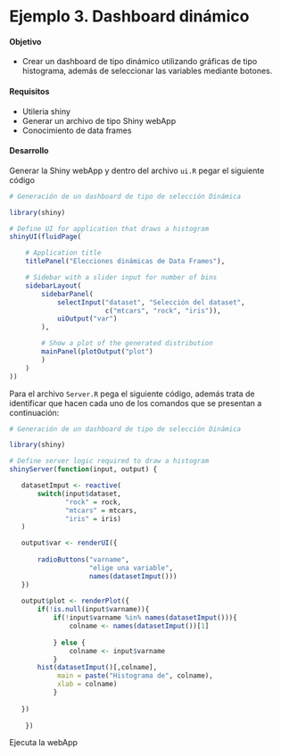 # Ejemplo 3. Dashboard dinámico

#### Objetivo
- Crear un dashboard de tipo dinámico utilizando gráficas de tipo histograma, además de seleccionar las variables mediante botones.

#### Requisitos
- Utileria shiny
- Generar un archivo de tipo Shiny webApp
- Conocimiento de data frames

#### Desarrollo

Generar la Shiny webApp y dentro del archivo `ui.R` pegar el siguiente código

```R
# Generación de un dashboard de tipo de selección Dinámica

library(shiny)

# Define UI for application that draws a histogram
shinyUI(fluidPage(

    # Application title
    titlePanel("Elecciones dinámicas de Data Frames"),

    # Sidebar with a slider input for number of bins
    sidebarLayout(
        sidebarPanel(
            selectInput("dataset", "Selección del dataset", 
                        c("mtcars", "rock", "iris")), 
            uiOutput("var")
        ),

        # Show a plot of the generated distribution
        mainPanel(plotOutput("plot")
        )
    )
))
```

Para el archivo `Server.R` pega el siguiente código, además trata de identificar que hacen cada uno de los comandos que se presentan a continuación:

```R 
# Generación de un dashboard de tipo de selección Dinámica

library(shiny)

# Define server logic required to draw a histogram
shinyServer(function(input, output) {

   datasetImput <- reactive(
       switch(input$dataset, 
              "rock" = rock, 
              "mtcars" = mtcars, 
              "iris" = iris)
   )

   output$var <- renderUI({
       
       radioButtons("varname", 
                    "elige una variable", 
                    names(datasetImput()))
   })
   
   output$plot <- renderPlot({
       if(!is.null(input$varname)){
           if(!input$varname %in% names(datasetImput())){
               colname <- names(datasetImput())[1]
               
           } else {
               colname <- input$varname
           }
       hist(datasetImput()[,colname],
            main = paste("Histograma de", colname), 
            xlab = colname)
           }
       
   })
   
    })

```
Ejecuta la webApp

